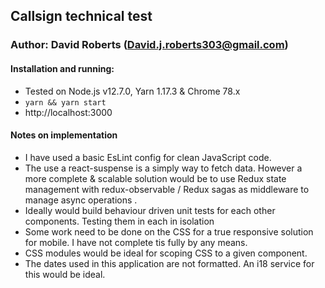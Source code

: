 ## Callsign technical test
### Author: David Roberts (David.j.roberts303@gmail.com)

#### Installation and running:
* Tested on Node.js v12.7.0, Yarn 1.17.3 & Chrome 78.x
* `yarn && yarn start`
* http://localhost:3000

#### Notes on implementation

* I have used a basic EsLint config for clean JavaScript code.
* The use a react-suspense is a simply way to fetch data. However a more complete & scalable solution would be to use Redux state management with redux-observable / Redux sagas as middleware to manage async operations .
* Ideally would build behaviour driven unit tests for each other components. Testing them in each in isolation
* Some work need to be done on the CSS for a true responsive solution for mobile. I have not complete tis fully by any means.
* CSS modules would be ideal for scoping CSS to a given component.
* The dates used in this application are not formatted. An i18 service for this would be ideal.